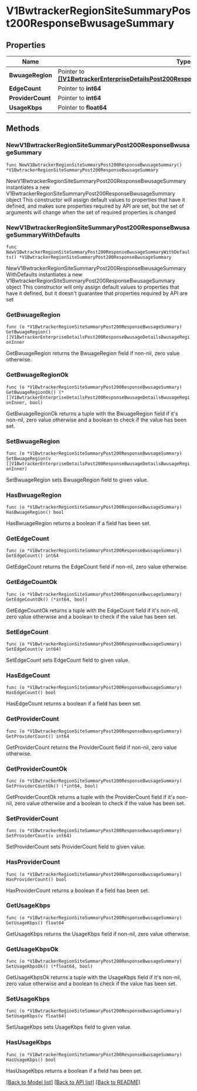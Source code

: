 # V1BwtrackerRegionSiteSummaryPost200ResponseBwusageSummary

## Properties

Name | Type | Description | Notes
------------ | ------------- | ------------- | -------------
**BwuageRegion** | Pointer to [**[]V1BwtrackerEnterpriseDetailsPost200ResponseBwusageDetailsBwusageRegionInner**](V1BwtrackerEnterpriseDetailsPost200ResponseBwusageDetailsBwusageRegionInner.md) |  | [optional] 
**EdgeCount** | Pointer to **int64** |  | [optional] 
**ProviderCount** | Pointer to **int64** |  | [optional] 
**UsageKbps** | Pointer to **float64** |  | [optional] 

## Methods

### NewV1BwtrackerRegionSiteSummaryPost200ResponseBwusageSummary

`func NewV1BwtrackerRegionSiteSummaryPost200ResponseBwusageSummary() *V1BwtrackerRegionSiteSummaryPost200ResponseBwusageSummary`

NewV1BwtrackerRegionSiteSummaryPost200ResponseBwusageSummary instantiates a new V1BwtrackerRegionSiteSummaryPost200ResponseBwusageSummary object
This constructor will assign default values to properties that have it defined,
and makes sure properties required by API are set, but the set of arguments
will change when the set of required properties is changed

### NewV1BwtrackerRegionSiteSummaryPost200ResponseBwusageSummaryWithDefaults

`func NewV1BwtrackerRegionSiteSummaryPost200ResponseBwusageSummaryWithDefaults() *V1BwtrackerRegionSiteSummaryPost200ResponseBwusageSummary`

NewV1BwtrackerRegionSiteSummaryPost200ResponseBwusageSummaryWithDefaults instantiates a new V1BwtrackerRegionSiteSummaryPost200ResponseBwusageSummary object
This constructor will only assign default values to properties that have it defined,
but it doesn't guarantee that properties required by API are set

### GetBwuageRegion

`func (o *V1BwtrackerRegionSiteSummaryPost200ResponseBwusageSummary) GetBwuageRegion() []V1BwtrackerEnterpriseDetailsPost200ResponseBwusageDetailsBwusageRegionInner`

GetBwuageRegion returns the BwuageRegion field if non-nil, zero value otherwise.

### GetBwuageRegionOk

`func (o *V1BwtrackerRegionSiteSummaryPost200ResponseBwusageSummary) GetBwuageRegionOk() (*[]V1BwtrackerEnterpriseDetailsPost200ResponseBwusageDetailsBwusageRegionInner, bool)`

GetBwuageRegionOk returns a tuple with the BwuageRegion field if it's non-nil, zero value otherwise
and a boolean to check if the value has been set.

### SetBwuageRegion

`func (o *V1BwtrackerRegionSiteSummaryPost200ResponseBwusageSummary) SetBwuageRegion(v []V1BwtrackerEnterpriseDetailsPost200ResponseBwusageDetailsBwusageRegionInner)`

SetBwuageRegion sets BwuageRegion field to given value.

### HasBwuageRegion

`func (o *V1BwtrackerRegionSiteSummaryPost200ResponseBwusageSummary) HasBwuageRegion() bool`

HasBwuageRegion returns a boolean if a field has been set.

### GetEdgeCount

`func (o *V1BwtrackerRegionSiteSummaryPost200ResponseBwusageSummary) GetEdgeCount() int64`

GetEdgeCount returns the EdgeCount field if non-nil, zero value otherwise.

### GetEdgeCountOk

`func (o *V1BwtrackerRegionSiteSummaryPost200ResponseBwusageSummary) GetEdgeCountOk() (*int64, bool)`

GetEdgeCountOk returns a tuple with the EdgeCount field if it's non-nil, zero value otherwise
and a boolean to check if the value has been set.

### SetEdgeCount

`func (o *V1BwtrackerRegionSiteSummaryPost200ResponseBwusageSummary) SetEdgeCount(v int64)`

SetEdgeCount sets EdgeCount field to given value.

### HasEdgeCount

`func (o *V1BwtrackerRegionSiteSummaryPost200ResponseBwusageSummary) HasEdgeCount() bool`

HasEdgeCount returns a boolean if a field has been set.

### GetProviderCount

`func (o *V1BwtrackerRegionSiteSummaryPost200ResponseBwusageSummary) GetProviderCount() int64`

GetProviderCount returns the ProviderCount field if non-nil, zero value otherwise.

### GetProviderCountOk

`func (o *V1BwtrackerRegionSiteSummaryPost200ResponseBwusageSummary) GetProviderCountOk() (*int64, bool)`

GetProviderCountOk returns a tuple with the ProviderCount field if it's non-nil, zero value otherwise
and a boolean to check if the value has been set.

### SetProviderCount

`func (o *V1BwtrackerRegionSiteSummaryPost200ResponseBwusageSummary) SetProviderCount(v int64)`

SetProviderCount sets ProviderCount field to given value.

### HasProviderCount

`func (o *V1BwtrackerRegionSiteSummaryPost200ResponseBwusageSummary) HasProviderCount() bool`

HasProviderCount returns a boolean if a field has been set.

### GetUsageKbps

`func (o *V1BwtrackerRegionSiteSummaryPost200ResponseBwusageSummary) GetUsageKbps() float64`

GetUsageKbps returns the UsageKbps field if non-nil, zero value otherwise.

### GetUsageKbpsOk

`func (o *V1BwtrackerRegionSiteSummaryPost200ResponseBwusageSummary) GetUsageKbpsOk() (*float64, bool)`

GetUsageKbpsOk returns a tuple with the UsageKbps field if it's non-nil, zero value otherwise
and a boolean to check if the value has been set.

### SetUsageKbps

`func (o *V1BwtrackerRegionSiteSummaryPost200ResponseBwusageSummary) SetUsageKbps(v float64)`

SetUsageKbps sets UsageKbps field to given value.

### HasUsageKbps

`func (o *V1BwtrackerRegionSiteSummaryPost200ResponseBwusageSummary) HasUsageKbps() bool`

HasUsageKbps returns a boolean if a field has been set.


[[Back to Model list]](../README.md#documentation-for-models) [[Back to API list]](../README.md#documentation-for-api-endpoints) [[Back to README]](../README.md)


